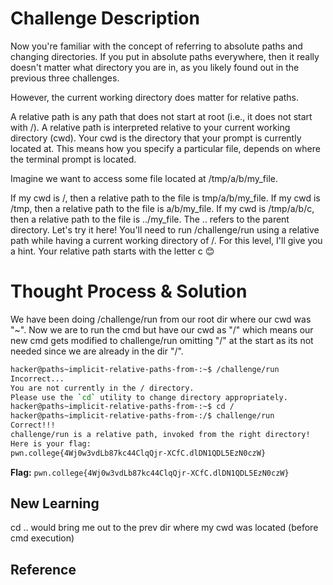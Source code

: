 # Challenge Description
Now you're familiar with the concept of referring to absolute paths and changing directories. If you put in absolute paths everywhere, then it really doesn't matter what directory you are in, as you likely found out in the previous three challenges.

However, the current working directory does matter for relative paths.

A relative path is any path that does not start at root (i.e., it does not start with /).
A relative path is interpreted relative to your current working directory (cwd).
Your cwd is the directory that your prompt is currently located at.
This means how you specify a particular file, depends on where the terminal prompt is located.

Imagine we want to access some file located at /tmp/a/b/my_file.

If my cwd is /, then a relative path to the file is tmp/a/b/my_file.
If my cwd is /tmp, then a relative path to the file is a/b/my_file.
If my cwd is /tmp/a/b/c, then a relative path to the file is ../my_file. The .. refers to the parent directory.
Let's try it here! You'll need to run /challenge/run using a relative path while having a current working directory of /. For this level, I'll give you a hint. Your relative path starts with the letter c 😊
# Thought Process & Solution
We have been doing /challenge/run from our root dir where our cwd was "~". Now we are to run the cmd but have our cwd as "/" which means our new cmd gets modified to challenge/run omitting "/" at the start as its not needed since we are already in the dir "/".
```bash
hacker@paths~implicit-relative-paths-from-:~$ /challenge/run
Incorrect...
You are not currently in the / directory.
Please use the `cd` utility to change directory appropriately.
hacker@paths~implicit-relative-paths-from-:~$ cd /
hacker@paths~implicit-relative-paths-from-:/$ challenge/run
Correct!!!
challenge/run is a relative path, invoked from the right directory!
Here is your flag:
pwn.college{4Wj0w3vdLb87kc44ClqQjr-XCfC.dlDN1QDL5EzN0czW}
```
**Flag:** `pwn.college{4Wj0w3vdLb87kc44ClqQjr-XCfC.dlDN1QDL5EzN0czW}`
## New Learning
cd ..  would bring me out to the prev dir where my cwd was located (before cmd execution)
## Reference
